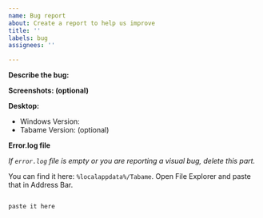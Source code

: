 ```yaml
---
name: Bug report
about: Create a report to help us improve
title: ''
labels: bug
assignees: ''

---
```


**Describe the bug:**

**Screenshots: (optional)**

**Desktop:**
 - Windows Version: 
 - Tabame Version: (optional)

**Error.log file**

*If `error.log` file is empty or you are reporting a visual bug, delete this part.*

You can find it here: `%localappdata%/Tabame`. Open File Explorer and paste that in Address Bar.

```dart

paste it here

```

